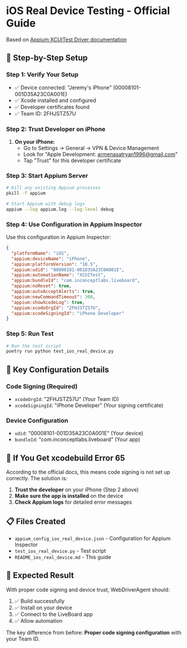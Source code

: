 # iOS Real Device Testing - Official Guide

Based on [Appium XCUITest Driver documentation](https://appium.github.io/appium-xcuitest-driver/4.19/real-device-config/)

## 🎯 **Step-by-Step Setup**

### **Step 1: Verify Your Setup**
- ✅ Device connected: "Jeremy's iPhone" (00008101-001D35A23C0A001E)
- ✅ Xcode installed and configured
- ✅ Developer certificates found
- ✅ Team ID: 2FHJSTZ57U

### **Step 2: Trust Developer on iPhone**
1. **On your iPhone:**
   - Go to Settings → General → VPN & Device Management
   - Look for "Apple Development: armenasatryan1996@gmail.com"
   - Tap "Trust" for this developer certificate

### **Step 3: Start Appium Server**
```bash
# Kill any existing Appium processes
pkill -f appium

# Start Appium with debug logs
appium --log appium.log --log-level debug
```

### **Step 4: Use Configuration in Appium Inspector**
Use this configuration in Appium Inspector:

```json
{
  "platformName": "iOS",
  "appium:deviceName": "iPhone",
  "appium:platformVersion": "18.5",
  "appium:udid": "00008101-001D35A23C0A001E",
  "appium:automationName": "XCUITest",
  "appium:bundleId": "com.inconceptlabs.liveboard",
  "appium:noReset": true,
  "appium:autoAcceptAlerts": true,
  "appium:newCommandTimeout": 300,
  "appium:showXcodeLog": true,
  "appium:xcodeOrgId": "2FHJSTZ57U",
  "appium:xcodeSigningId": "iPhone Developer"
}
```

### **Step 5: Run Test**
```bash
# Run the test script
poetry run python test_ios_real_device.py
```

## 🔧 **Key Configuration Details**

### **Code Signing (Required)**
- `xcodeOrgId`: "2FHJSTZ57U" (Your Team ID)
- `xcodeSigningId`: "iPhone Developer" (Your signing certificate)

### **Device Configuration**
- `udid`: "00008101-001D35A23C0A001E" (Your device)
- `bundleId`: "com.inconceptlabs.liveboard" (Your app)

## 🚨 **If You Get xcodebuild Error 65**

According to the official docs, this means code signing is not set up correctly. The solution is:

1. **Trust the developer** on your iPhone (Step 2 above)
2. **Make sure the app is installed** on the device
3. **Check Appium logs** for detailed error messages

## 📋 **Files Created**
- `appium_config_ios_real_device.json` - Configuration for Appium Inspector
- `test_ios_real_device.py` - Test script
- `README_ios_real_device.md` - This guide

## 🎯 **Expected Result**
With proper code signing and device trust, WebDriverAgent should:
1. ✅ Build successfully
2. ✅ Install on your device
3. ✅ Connect to the LiveBoard app
4. ✅ Allow automation

The key difference from before: **Proper code signing configuration** with your Team ID. 